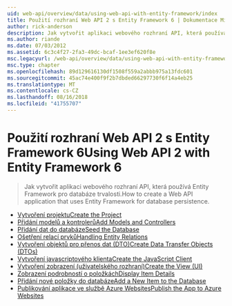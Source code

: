 ```yaml
---
uid: web-api/overview/data/using-web-api-with-entity-framework/index
title: Použití rozhraní Web API 2 s Entity Framework 6 | Dokumentace Microsoftu
author: rick-anderson
description: Jak vytvořit aplikaci webového rozhraní API, která používá Entity Framework pro databáze trvalosti.
ms.author: riande
ms.date: 07/03/2012
ms.assetid: 6c3c4f27-2fa3-49dc-bcaf-1ee3ef620f8e
msc.legacyurl: /web-api/overview/data/using-web-api-with-entity-framework
msc.type: chapter
ms.openlocfilehash: 89d129616130df1508f559a2abbb975a13fdc601
ms.sourcegitcommit: 45ac74e400f9f2b7dbded66297730f6f14a4eb25
ms.translationtype: MT
ms.contentlocale: cs-CZ
ms.lasthandoff: 08/16/2018
ms.locfileid: "41755707"
---
```

<a name="using-web-api-2-with-entity-framework-6"></a><span data-ttu-id="7c9b2-103">Použití rozhraní Web API 2 s Entity Framework 6</span><span class="sxs-lookup"><span data-stu-id="7c9b2-103">Using Web API 2 with Entity Framework 6</span></span>
====================
> <span data-ttu-id="7c9b2-104">Jak vytvořit aplikaci webového rozhraní API, která používá Entity Framework pro databáze trvalosti.</span><span class="sxs-lookup"><span data-stu-id="7c9b2-104">How to create a Web API application that uses Entity Framework for database persistence.</span></span>


- [<span data-ttu-id="7c9b2-105">Vytvoření projektu</span><span class="sxs-lookup"><span data-stu-id="7c9b2-105">Create the Project</span></span>](part-1.md)
- [<span data-ttu-id="7c9b2-106">Přidání modelů a kontrolerů</span><span class="sxs-lookup"><span data-stu-id="7c9b2-106">Add Models and Controllers</span></span>](part-2.md)
- [<span data-ttu-id="7c9b2-107">Přidání dat do databáze</span><span class="sxs-lookup"><span data-stu-id="7c9b2-107">Seed the Database</span></span>](part-3.md)
- [<span data-ttu-id="7c9b2-108">Ošetření relací prvků</span><span class="sxs-lookup"><span data-stu-id="7c9b2-108">Handling Entity Relations</span></span>](part-4.md)
- [<span data-ttu-id="7c9b2-109">Vytvoření objektů pro přenos dat (DTO)</span><span class="sxs-lookup"><span data-stu-id="7c9b2-109">Create Data Transfer Objects (DTOs)</span></span>](part-5.md)
- [<span data-ttu-id="7c9b2-110">Vytvoření javascriptového klienta</span><span class="sxs-lookup"><span data-stu-id="7c9b2-110">Create the JavaScript Client</span></span>](part-6.md)
- [<span data-ttu-id="7c9b2-111">Vytvoření zobrazení (uživatelského rozhraní)</span><span class="sxs-lookup"><span data-stu-id="7c9b2-111">Create the View (UI)</span></span>](part-7.md)
- [<span data-ttu-id="7c9b2-112">Zobrazení podrobností o položkách</span><span class="sxs-lookup"><span data-stu-id="7c9b2-112">Display Item Details</span></span>](part-8.md)
- [<span data-ttu-id="7c9b2-113">Přidání nové položky do databáze</span><span class="sxs-lookup"><span data-stu-id="7c9b2-113">Add a New Item to the Database</span></span>](part-9.md)
- [<span data-ttu-id="7c9b2-114">Publikování aplikace ve službě Azure Websites</span><span class="sxs-lookup"><span data-stu-id="7c9b2-114">Publish the App to Azure Websites</span></span>](part-10.md)
